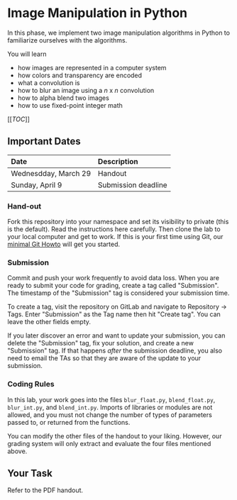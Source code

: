 # Image Manipulation in Python

In this phase, we implement two image manipulation algorithms in Python to familiarize ourselves with the algorithms.

You will learn
* how images are represented in a computer system
* how colors and transparency are encoded
* what a convolution is
* how to blur an image using a _n_ x _n_ convolution
* how to alpha blend two images
* how to use fixed-point integer math

[[_TOC_]]


## Important Dates

| Date | Description |
|:---  |:--- |
| Wednesdday, March 29 | Handout |
| Sunday, April 9 | Submission deadline |

### Hand-out

Fork this repository into your namespace and set its visibility to private (this is the default). Read the instructions here carefully. Then clone the lab to your local computer and get to work.
If this is your first time using Git, our [minimal Git Howto](Git.md) will get you started.

### Submission

Commit and push your work frequently to avoid data loss. When you are ready to submit your code for grading, create a tag called "Submission". The timestamp of the "Submission" tag is considered your submission time.

To create a tag, visit the repository on GitLab and navigate to Repository -> Tags. Enter "Submission" as the Tag name then hit "Create tag". You can leave the other fields empty.

If you later discover an error and want to update your submission, you can delete the "Submission" tag, fix your solution, and create a new "Submission" tag. If that happens _after_ the submission deadline, you also need to email the TAs so that they are aware of the update to your submission.

### Coding Rules

In this lab, your work goes into the files `blur_float.py`, `blend_float.py`, `blur_int.py`, and `blend_int.py`. Imports of libraries or modules are not allowed, and you must not change the number of types of parameters passed to, or returned from the functions.

You can modify the other files of the handout to your liking. However, our grading system will only extract and evaluate the four files mentioned above.


## Your Task

Refer to the PDF handout.

